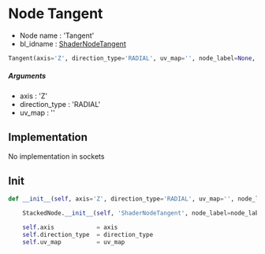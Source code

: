# Node Tangent

- Node name : 'Tangent'
- bl_idname : [ShaderNodeTangent](https://docs.blender.org/api/current/bpy.types.ShaderNodeTangent.html)


``` python
Tangent(axis='Z', direction_type='RADIAL', uv_map='', node_label=None, node_color=None)
```
##### Arguments

- axis : 'Z'
- direction_type : 'RADIAL'
- uv_map : ''

## Implementation

No implementation in sockets

## Init

``` python
def __init__(self, axis='Z', direction_type='RADIAL', uv_map='', node_label=None, node_color=None):

    StackedNode.__init__(self, 'ShaderNodeTangent', node_label=node_label, node_color=node_color)

    self.axis            = axis
    self.direction_type  = direction_type
    self.uv_map          = uv_map
```
